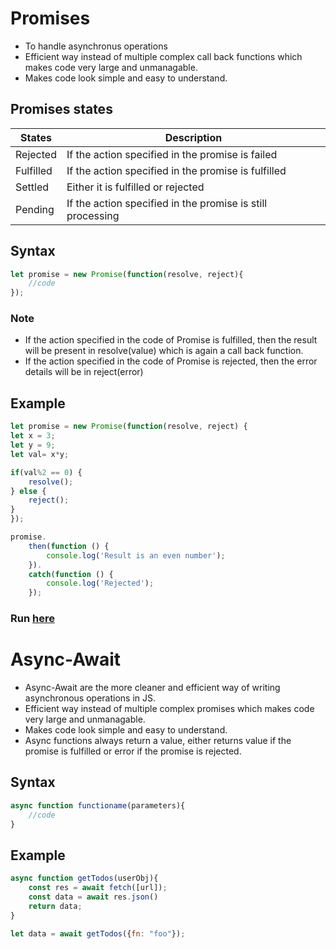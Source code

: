 
# Promises

* To handle asynchronus operations
* Efficient way instead of multiple complex call back functions which makes code very large and unmanagable.
* Makes code look simple and easy to understand.

## Promises states

|States|Description|
|----|----|
| Rejected | If the action specified in the promise is failed|
| Fulfilled | If the action specified in the promise is fulfilled|
| Settled | Either it is fulfilled or rejected|
| Pending | If the action specified in the promise is still processing|

## Syntax

```javascript
let promise = new Promise(function(resolve, reject){
    //code
}); 
```
### Note
* If the action specified in the code of Promise is fulfilled, then the result will be present in resolve(value) which is again a call back function.
* If the action specified in the code of Promise is rejected, then the error details will be in reject(error)

## Example

```javascript
let promise = new Promise(function(resolve, reject) { 
let x = 3; 
let y = 9;
let val= x*y;

if(val%2 == 0) { 
	resolve(); 
} else { 
	reject(); 
} 
}); 

promise. 
	then(function () { 
		console.log('Result is an even number'); 
	}). 
	catch(function () { 
		console.log('Rejected'); 
	}); 
```
### Run [here](https://onecompiler.com/javascript/3vr4b4h7g)

# Async-Await

* Async-Await are the more cleaner and efficient way of writing asynchronous operations in JS. 
* Efficient way instead of multiple complex promises which makes code very large and unmanagable.
* Makes code look simple and easy to understand.
* Async functions always return a value, either returns value if the promise is fulfilled or error if the promise is rejected.

## Syntax
```javascript
async function functioname(parameters){
	//code
}
```

## Example

```javascript
async function getTodos(userObj){
	const res = await fetch([url]);
	const data = await res.json()    
	return data;
}

let data = await getTodos({fn: "foo"});
```
